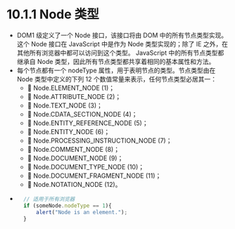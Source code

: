 # 10.1.1 Node 类型
- DOM1 级定义了一个 Node 接口，该接口将由 DOM 中的所有节点类型实现。这个 Node 接口在
  JavaScript 中是作为 Node 类型实现的；除了 IE 之外，在其他所有浏览器中都可以访问到这个类型。
  JavaScript 中的所有节点类型都继承自 Node 类型，因此所有节点类型都共享着相同的基本属性和方法。
- 每个节点都有一个 nodeType 属性，用于表明节点的类型。节点类型由在 Node 类型中定义的下列
  12 个数值常量来表示，任何节点类型必居其一：
    +  Node.ELEMENT_NODE (1)；
    +  Node.ATTRIBUTE_NODE (2)；
    +  Node.TEXT_NODE (3)；
    +  Node.CDATA_SECTION_NODE (4)；
    +  Node.ENTITY_REFERENCE_NODE (5)；
    +  Node.ENTITY_NODE (6)；
    +  Node.PROCESSING_INSTRUCTION_NODE (7)；
    +  Node.COMMENT_NODE (8)；
    +  Node.DOCUMENT_NODE (9)；
    +  Node.DOCUMENT_TYPE_NODE (10)；
    +  Node.DOCUMENT_FRAGMENT_NODE (11)；
    +  Node.NOTATION_NODE (12)。
- ```javascript
    // 适用于所有浏览器
    if (someNode.nodeType == 1){
        alert("Node is an element.");
    }
  ```
